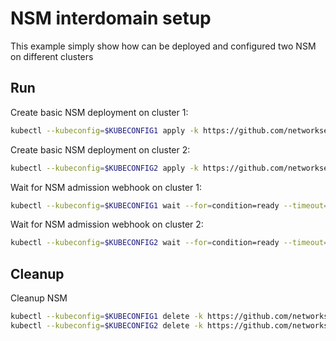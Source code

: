 # NSM interdomain setup


This example simply show how can be deployed and configured two NSM on different clusters

## Run

Create basic NSM deployment on cluster 1:

```bash
kubectl --kubeconfig=$KUBECONFIG1 apply -k https://github.com/networkservicemesh/deployments-k8s/examples/interdomain/nsm/cluster1?ref=64ab44d95553f9c1da3c5ac997b9f42df45ccbf5
```

Create basic NSM deployment on cluster 2:

```bash
kubectl --kubeconfig=$KUBECONFIG2 apply -k https://github.com/networkservicemesh/deployments-k8s/examples/interdomain/nsm/cluster2?ref=64ab44d95553f9c1da3c5ac997b9f42df45ccbf5
```

Wait for NSM admission webhook on cluster 1:

```bash
kubectl --kubeconfig=$KUBECONFIG1 wait --for=condition=ready --timeout=1m pod -n nsm-system -l app=admission-webhook-k8s
```

Wait for NSM admission webhook on cluster 2:

```bash
kubectl --kubeconfig=$KUBECONFIG2 wait --for=condition=ready --timeout=1m pod -n nsm-system -l app=admission-webhook-k8s
```

## Cleanup

Cleanup NSM
```bash
kubectl --kubeconfig=$KUBECONFIG1 delete -k https://github.com/networkservicemesh/deployments-k8s/examples/interdomain/nsm/cluster1?ref=64ab44d95553f9c1da3c5ac997b9f42df45ccbf5
kubectl --kubeconfig=$KUBECONFIG2 delete -k https://github.com/networkservicemesh/deployments-k8s/examples/interdomain/nsm/cluster2?ref=64ab44d95553f9c1da3c5ac997b9f42df45ccbf5
```
